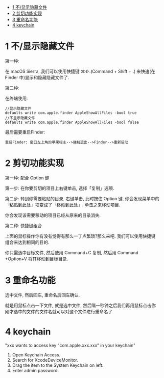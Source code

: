 
<!-- @import "[TOC]" {cmd="toc" depthFrom=1 depthTo=6 orderedList=false} -->

<!-- code_chunk_output -->

- [1 不/显示隐藏文件](#1-不显示隐藏文件)
- [2 剪切功能实现](#2-剪切功能实现)
- [3 重命名功能](#3-重命名功能)
- [4 keychain](#4-keychain)

<!-- /code_chunk_output -->

# 1 不/显示隐藏文件

第一种:

在 macOS Sierra, 我们可以使用快捷键 ⌘⇧.(Command + Shift + .) 来快速(在 Finder 中)显示和隐藏隐藏文件了. 

第二种:

在终端使用:

```
//显示隐藏文件
defaults write com.apple.finder AppleShowAllFiles -bool true
//不显示隐藏文件
defaults write com.apple.finder AppleShowAllFiles -bool false
```

最后需要重启Finder:

```
重启Finder: 窗口左上角的苹果标志-->强制退出-->Finder-->重新启动
```

# 2 剪切功能实现

第一种: 配合 Option 键

第一步: 在你要剪切的项目上右键单击, 选择「复制」选项. 

第二步: 转到你需要粘贴的目录, 右键单击, 此时按住 Option 键, 你会发现菜单中的「粘贴到此处」项变成了「移动到此处」. 单击之来移动项目. 

你会发现该需要移动的项目已经从原来的目录消失. 

第二种: 快捷键组合

上面的鼠标操作你有没有觉得有那么一丁点繁琐?那么来吧. 我们可以使用快捷键组合来达到相同的目的. 

你只需选中目标文件, 然后使用 Command+C 复制, 然后用 Command +Option+V 将其移动到目标目录. 

# 3 重命名功能

选中文件, 然后回车, 重命名后回车确认.

就是用鼠标点击一下文件, 就是选中文件, 然后隔一秒钟之后我们再用鼠标点击你刚才选中的文件的文件名就可以对这个文件进行重命名了

# 4 keychain

"xxx wants to access key "com.apple.xxx.xxx" in your keychain"

1. Open Keychain Access.
2. Search for XcodeDeviceMonitor.
3. Drag the item to the System Keychain on left.
4. Enter admin password.